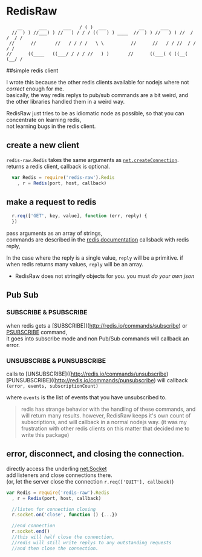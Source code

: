 # RedisRaw
``` 
    __      ___      ___   / ( )  ___            __      ___                 
  //  ) ) //___) ) //   ) / / / ((   ) ) ____  //  ) ) //   ) ) //  / /  / / 
 //      //       //   / / / /   \ \          //      //   / / //  / /  / /  
//      ((____   ((___/ / / / //   ) )       //      ((___( ( ((__( (__/ /   
```

##simple redis client

I wrote this because the other redis clients available for nodejs where not <em>correct</em> enough for me.  
basically, the way redis replys to pub/sub commands are a bit weird, and the other libraries handled them in a weird way.  

RedisRaw just tries to be as idiomatic node as possible, so that you can concentrate on learning redis,  
not learning bugs in the redis client.  

## create a new client

`redis-raw.Redis` takes the same arguments as [`net.createConnection`](http://nodejs.org/api/net.html#net.createConnection).  
returns a redis client, callback is optional.  


``` js
  var Redis = require('redis-raw').Redis
    , r = Redis(port, host, callback)
```

## make a request to redis

``` js
  r.req(['GET', key, value], function (err, reply) {
  })
```
pass arguments as an array of strings,  
commands are described in the [redis documentation](redis.io/commands)
callsback with redis reply,  

In the case where the reply is a single value, `reply` will be a primitive.
if when redis returns many values, `reply` will be an array.

 * RedisRaw does not stringify objects for you. you must <em>do your own json</em>

## Pub Sub

### SUBSCRIBE & PSUBSCRIBE

when redis gets a [SUBSCRIBE]((http://redis.io/commands/subscribe) or [PSUBSCRIBE](http://redis.io/commands/psubscribe) command,  
it goes into subscribe mode and non Pub/Sub commands will callback an error.

### UNSUBSCRIBE & PUNSUBSCRIBE

calls to [UNSUBSCRIBE]((http://redis.io/commands/unsubscribe)  
[PUNSUBSCRIBE]((http://redis.io/commands/punsubscribe) will callback `(error, events, subscriptionCount)`

where `events` is the list of events that you have unsubscribed to.  

> redis has strange behavior with the handling of these commands, and will return many results. 
> however, RedisRaw keeps it's own count of subscriptions, and will callback in a normal nodejs way.
> (it was my frustration with other redis clients on this matter that decided me to write this package)

## error, disconnect, and closing the connection.

directly access the underling [net.Socket](http://nodejs.org/api/net.html#net.Socket)  
add listeners and close connections there.  
(or, let the server close the connection `r.req(['QUIT'], callback)`)

``` js
var Redis = require('redis-raw').Redis
  , r = Redis(port, host, callback)

  //listen for connection closing
  r.socket.on('close', function () {...})

  //end connection
  r.socket.end()
  //this will half close the connection, 
  //redis will still write replys to any outstanding requests
  //and then close the connection.
```

